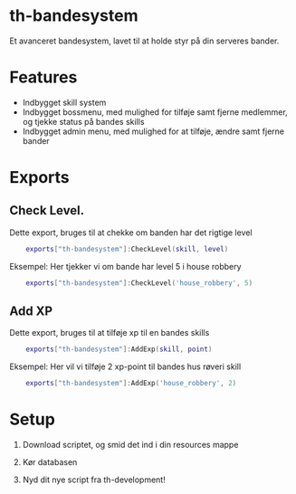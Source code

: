 # th-bandesystem

Et avanceret bandesystem, lavet til at holde styr på din serveres bander.

# Features

- Indbygget skill system
- Indbygget bossmenu, med mulighed for tilføje samt fjerne medlemmer, og tjekke status på bandes skills
- Indbygget admin menu, med mulighed for at tilføje, ændre samt fjerne bander


# Exports

## Check Level.
Dette export, bruges til at chekke om banden har det rigtige level

```lua
    exports["th-bandesystem"]:CheckLevel(skill, level)
```

Eksempel:
    Her tjekker vi om bande har level 5 i house robbery
```lua
    exports["th-bandesystem"]:CheckLevel('house_robbery', 5)
```


## Add XP

Dette export, bruges til at tilføje xp til en bandes skills

```lua
    exports["th-bandesystem"]:AddExp(skill, point)
```


Eksempel:
    Her vil vi tilføje 2 xp-point til bandes hus røveri skill
```lua
    exports["th-bandesystem"]:AddExp('house_robbery', 2)
```

# Setup

1. Download scriptet, og smid det ind i din resources mappe

2. Kør databasen

3. Nyd dit nye script fra th-development!